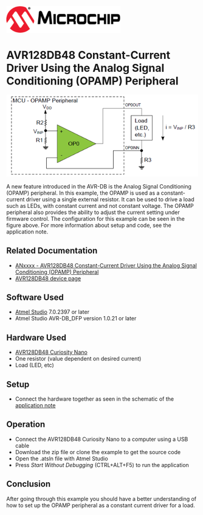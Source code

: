 
<a href="https://www.microchip.com" rel="nofollow"><img src="images/microchip.png" alt="MCHP" width="300"/></a>

# AVR128DB48 Constant-Current Driver Using the Analog Signal Conditioning (OPAMP) Peripheral
<p align="left">
  <img width=800px height=auto src="images/setup.png">
</p>
A new feature introduced in the AVR-DB is the Analog Signal Conditioning (OPAMP) peripheral. In this example, the OPAMP is used as a constant-current driver using a single external resistor. It can be used to drive a load such as LEDs, with constant current and not constant voltage. The OPAMP peripheral also provides the ability to adjust the current setting under firmware control. The configuration for this example can be seen in the figure above. For more information about setup and code, see the application note.

## Related Documentation

* [ANxxxx - AVR128DB48 Constant-Current Driver Using the Analog Signal Conditioning (OPAMP) Peripheral](https://microchip.com/DSxxxxxxxxxx) <!--fill in DS number once it has been assigned-->
* [AVR128DB48 device page](https://www.microchip.com/wwwproducts/en/AVR128DB48)

## Software Used

* [Atmel Studio](https://www.microchip.com/mplab/avr-support/atmel-studio-7) 7.0.2397 or later
* Atmel Studio AVR-DB_DFP version 1.0.21 or later
  
## Hardware Used

* [AVR128DB48 Curiosity Nano](https://www.microchip.com/wwwproducts/en/AVR128DB48) <!-- Not the correct link, fix when curiosity nano page exists-->
* One resistor (value dependent on desired current)
* Load (LED, etc)

## Setup

* Connect the hardware together as seen in the schematic of the [application note](https://microchip.com/DSxxxxxxxxxx) <!--fill in DS number once it has been assigned-->

## Operation
* Connect the AVR128DB48 Curiosity Nano to a computer using a USB cable
* Download the zip file or clone the example to get the source code
* Open the .atsln file with Atmel Studio
* Press *Start Without Debugging* (CTRL+ALT+F5) to run the application

## Conclusion
After going through this example you should have a better understanding of how to set up the OPAMP peripheral as a constant current driver for a load.


